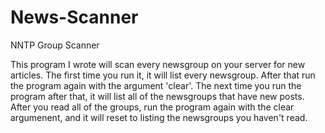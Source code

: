# News-Scanner
NNTP Group Scanner

This program I wrote will scan every newsgroup on your server for new 
articles. The first time you run it, it will list every newsgroup. After 
that run the program again with the argument 'clear'. The next time you 
run the program after that, it will list all of the newsgroups that have 
new posts. After you read all of the groups, run the program again with 
the clear argumenent, and it will reset to listing the newsgroups you 
haven't read.
